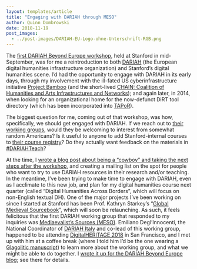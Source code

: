 ```yaml
---
layout: templates/article
title: "Engaging with DARIAH through MESO"
author: Quinn Dombrowski
date: 2018-11-19
post_images:
  - ../post-images/DARIAH-EU-Logo-ohne-Unterschrift-RGB.png
---
```


The [first DARIAH Beyond Europe workshop](https://dbe.hypotheses.org/workshops/stanford), held at Stanford in mid-September, was for me a reintroduction to both [DARIAH](https://www.dariah.eu/) (the European digital humanities infrastructure organization) and Stanford’s digital humanities scene. I’d had the opportunity to engage with DARIAH in its early days, through my involvement with the ill-fated US cyberinfrastructure initiative [Project Bamboo](http://www.projectbamboo.org/) (and the short-lived [CHAIN: Coalition of Humanities and Arts Infrastructures and Networks](https://mith.umd.edu/chain/)); and again later, in 2014, when looking for an organizational home for the now-defunct DiRT tool directory (which has been incorporated into [TAPoR](http://tapor.ca/home)).


The biggest question for me, coming out of that workshop, was how, specifically, we should get engaged with DARIAH. If we reach out to [their working groups](https://www.dariah.eu/activities/working-groups-list/), would they be welcoming to interest from somewhat random Americans? Is it useful to anyone to add Stanford-internal courses to [their course registry](https://registries.clarin-dariah.eu/courses/)? Do they actually want feedback on the materials in [#DARIAHTeach](https://teach.dariah.eu/)?



At the time, I [wrote a blog post about being a “cowboy” and taking the next steps after the workshop](https://dbe.hypotheses.org/1479), and creating a mailing list on the spot for people who want to try to use DARIAH resources in their research and/or teaching. In the meantime, I’ve been trying to make time to engage with DARIAH, even as I acclimate to this new job, and plan for my digital humanities course next quarter (called “Digital Humanities Across Borders”, which will focus on non-English textual DH). One of the major projects I’ve been working on since I started at Stanford has been Prof. Kathryn Starkey’s “[Global Medieval Sourcebook](http://sourcebook.stanford.edu/)”, which will soon be relaunching. As such, it feels felicitous that the first DARIAH working group that responded to my inquiries was [Mediaevalist’s Sources (MESO)](https://www.dariah.eu/activities/working-groups/meso-mediaevalists-sources-sustainability/). Emiliano Degl’Innocenti, the National Coordinator of [DARIAH Italy](http://it.dariah.eu/) and co-lead of this working group, happened to be attending [DigitalHERITAGE 2018](http://www.digitalheritage2018.org/) in San Francisco, and I met up with him at a coffee break (where I told him I’d be the one wearing a [Glagolitic manuscript](https://en.wikipedia.org/wiki/Codex_Assemanius)) to learn more about the working group, and what we might be able to do together. I [wrote it up for the DARIAH Beyond Europe blog](https://dbe.hypotheses.org/1899); see there for details.


